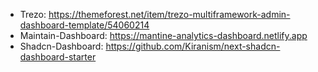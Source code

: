 - Trezo: https://themeforest.net/item/trezo-multiframework-admin-dashboard-template/54060214
- Maintain-Dashboard: https://mantine-analytics-dashboard.netlify.app
- Shadcn-Dashboard: https://github.com/Kiranism/next-shadcn-dashboard-starter